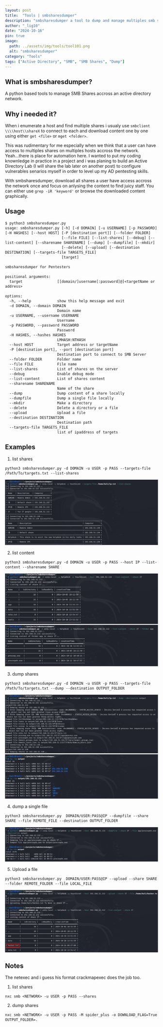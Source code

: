 ```yaml
---
layout: post
title:  "Tools | smbsharesdumper"
description: "smbsharesdumper a tool to dump and manage multiples smb shares over the network"
author: "_lig10"
date: "2024-10-16"
pin: true
image:
  path: ../assets/img/tools/tool101.png
  alt: "smbsharesdumper"
category: "Tools"
tags: ["Active Directory", "SMB", "SMB Shares", "Dump"]
---
```



## What is smbsharesdumper?
A python based tools to manage SMB Shares accross an active directory network.

## Why i needed it?
When i enumerate a host and find multiple shares i usualy use `smbclient \\\\host\\shareX` to connect to each and download content one by one using either `get <file>` or `mget <folder>`.

This was rudimentary for me especially when we think that a user can have access to multiples shares on multiples hosts accross the network. Yeah...there is place for automation here. I wanted to put my coding knownledge in practice in a project and i was planing to build an Active Directory Lab (I will share the lab later on another post) to configure vulnerables senarios myself in order to level up my AD pentesting skills.

With smbsharesdumper, download all shares a user have access accross the network once and focus on anlysing the content to find juicy staff. You can either use `grep -iR 'keyword'` or browse the downloaded content graphically.

## Usage
```
$ python3 smbsharesdumper.py                                                                    
usage: smbsharesdumper.py [-h] [-d DOMAIN] [-u USERNAME] [-p PASSWORD] [-H HASHES] [--host HOST] [-P [destination port]] [--folder FOLDER]
                          [--file FILE] [--list-shares] [--debug] [--list-content] [--sharename SHARENAME] [--dump] [--dumpfile] [--mkdir]
                          [--delete] [--upload] [--destination DESTINATION] [--targets-file TARGETS_FILE]
                          [target]

smbsharesdumper for Pentesters

positional arguments:
  target                [[domain/]username[:password]@]<targetName or address>

options:
  -h, --help            show this help message and exit
  -d DOMAIN, --domain DOMAIN
                        Domain name
  -u USERNAME, --username USERNAME
                        Username
  -p PASSWORD, --password PASSWORD
                        Password
  -H HASHES, --hashes HASHES
                        LMHASH:NTHASH
  --host HOST           Target address or targetName
  -P [destination port], --port [destination port]
                        Destination port to connect to SMB Server
  --folder FOLDER       Folder name
  --file FILE           File name
  --list-shares         List of shares on the server
  --debug               Enable debug mode
  --list-content        List of shares content
  --sharename SHARENAME
                        Name of the share
  --dump                Dump content of a share locally
  --dumpfile            Dump a single file locally
  --mkdir               Make a directory
  --delete              Delete a directory or a file
  --upload              Upload a file
  --destination DESTINATION
                        Destination path
  --targets-file TARGETS_FILE
                        list of ipaddress of targets
```

## Examples

1. list shares
```
python3 smbsharesdumper.py -d DOMAIN -u USER -p PASS --targets-file /Path/To/targets.txt --list-shares
```
![list-shares](./assets/img/tools/smbsharesdumper1.png)
<br>

2. list content
```
python3 smbsharesdumper.py -d DOMAIN -u USER -p PASS --host IP --list-content --sharename SHARE
```
![list-shares](./assets/img/tools/smb_listcontent1.png)<br>
![list-shares](./assets/img/tools/smb_listcontent2.png)

3. dump shares
```
python3 smbsharesdumper.py -d DOMAIN -u USER -p PASS --targets-file /Path/To/targets.txt --dump --destination OUTPUT_FOLDER
```
![list-shares](./assets/img/tools/smbsharesdumper2.png)<br>
![list-shares](./assets/img/tools/smb_dump2.png)

4. dump a single file
```
python3 smbsharesdumper.py  DOMAIN/USER:PASS@IP --dumpfile --share SHARE --file REMOTE_FILE --destination OUTPUT_FOLDER
```
![list-shares](./assets/img/tools/smb_dumpfile.png)
<br>

5. Upload a file
```
python3 smbsharesdumper.py  DOMAIN/USER:PASS@IP --upload --share SHARE --folder REMOTE_FOLDER --file LOCAL_FILE
```
![list-shares](./assets/img/tools/smb_uploqd.png)
<br>

## Notes
The netexec and i guess his format crackmapexec does the job too.

1. list shares
```
nxc smb <NETWORK> -u USER -p PASS --shares
```

2. dump shares
```
nxc smb <NETWORK> -u USER -p PASS -M spider_plus -o DOWNLOAD_FLAG=True OUTPUT_FOLDER=.
```